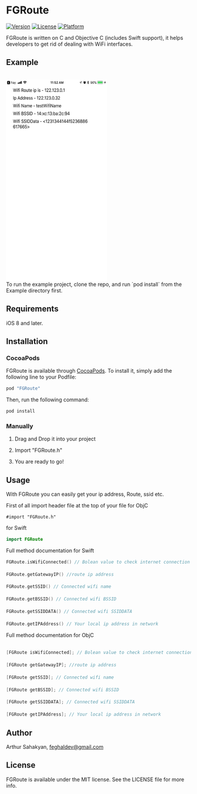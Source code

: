 # FGRoute

[![Version](https://img.shields.io/cocoapods/v/FGRoute.svg?style=flat)](http://cocoapods.org/pods/FGRoute)
[![License](https://img.shields.io/cocoapods/l/FGRoute.svg?style=flat)](http://cocoapods.org/pods/FGRoute)
[![Platform](https://img.shields.io/cocoapods/p/FGRoute.svg?style=flat)](http://cocoapods.org/pods/FGRoute)

FGRoute is written on C and Objective C (includes Swift support), it helps developers to get rid of dealing with WiFi interfaces.

## Example
<br>
<a href="url"><img src="https://github.com/Feghal/FGRoute/blob/master/Screenshots/1.PNG" align="top" height="550" width="275" ></a>
<br>
To run the example project, clone the repo, and run `pod install` from the Example directory first.

## Requirements

iOS 8 and later.

## Installation

### CocoaPods

FGRoute is available through [CocoaPods](http://cocoapods.org). To install
it, simply add the following line to your Podfile:

```ruby
pod "FGRoute"
```

Then, run the following command:
```ruby
pod install
```
### Manually

1. Drag and Drop it into your project

2. Import "FGRoute.h"

3. You are ready to go!

## Usage

With FGRoute you can easily get your ip address, Route, ssid etc.

First of all import header file at the top of your file
for ObjC
```ObjC
#import "FGRoute.h"
```
for Swift
```Swift
import FGRoute
```

Full method documentation for Swift

```swift
FGRoute.isWifiConnected() // Bolean value to check internet connection

FGRoute.getGatewayIP() //route ip address

FGRoute.getSSID() // Connected wifi name

FGRoute.getBSSID() // Connected wifi BSSID

FGRoute.getSSIDDATA() // Connected wifi SSIDDATA

FGRoute.getIPAddress() // Your local ip address in network
```

Full method documentation for ObjC

```objective-c

[FGRoute isWifiConnected]; // Bolean value to check internet connection

[FGRoute getGatewayIP]; //route ip address

[FGRoute getSSID]; // Connected wifi name

[FGRoute getBSSID]; // Connected wifi BSSID

[FGRoute getSSIDDATA]; // Connected wifi SSIDDATA

[FGRoute getIPAddress]; // Your local ip address in network
```

## Author

Arthur Sahakyan, feghaldev@gmail.com

## License

FGRoute is available under the MIT license. See the LICENSE file for more info.
